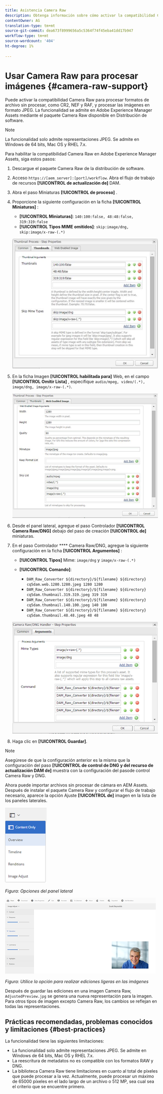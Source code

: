 ```yaml
---
title: Asistencia Camera Raw
description: Obtenga información sobre cómo activar la compatibilidad Camera Raw en Adobe Experience Manager Assets.
contentOwner: AG
translation-type: tm+mt
source-git-commit: dea673f8999656a5c5364f74f45eba41dd17b947
workflow-type: tm+mt
source-wordcount: '404'
ht-degree: 1%

---
```



# Usar Camera Raw para procesar imágenes {#camera-raw-support}

Puede activar la compatibilidad Camera Raw para procesar formatos de archivo sin procesar, como CR2, NEF y RAF, y procesar las imágenes en formato JPEG. La funcionalidad se admite en Adobe Experience Manager Assets mediante el paquete [](https://experience.adobe.com/#/downloads/content/software-distribution/en/aem.html?package=/content/software-distribution/en/details.html/content/dam/aem/public/adobe/packages/aem630/product/assets/aem-assets-cameraraw-pkg) Camera Raw disponible en Distribución de software.

>[!NOTE]
>
>La funcionalidad solo admite representaciones JPEG. Se admite en Windows de 64 bits, Mac OS y RHEL 7.x.

Para habilitar la compatibilidad Camera Raw en Adobe Experience Manager Assets, siga estos pasos:

1. Descargue el paquete [](https://experience.adobe.com/#/downloads/content/software-distribution/en/aem.html?package=/content/software-distribution/en/details.html/content/dam/aem/public/adobe/packages/aem630/product/assets/aem-assets-cameraraw-pkg) Camera Raw de la distribución de software.

1. Acceso `https://[aem_server]:[port]/workflow`. Abra el flujo de trabajo de recursos **[!UICONTROL de actualización de]** DAM.

1. Abra el paso Miniaturas **[!UICONTROL de proceso]** .

1. Proporcione la siguiente configuración en la ficha **[!UICONTROL Miniaturas]** :

   * **[!UICONTROL Miniaturas]**: `140:100:false, 48:48:false, 319:319:false`
   * **[!UICONTROL Tipos MIME omitidos]**: `skip:image/dng, skip:image/x-raw-(.*)`

   ![chlimage](assets/chlimage_1-334.png)

1. En la ficha Imagen **[!UICONTROL habilitada para]** Web, en el campo **[!UICONTROL Omitir Lista]** , especifique `audio/mpeg, video/(.*), image/dng, image/x-raw-(.*)`.

   ![chlimage](assets/chlimage_1-335.png)

1. Desde el panel lateral, agregue el paso Controlador **[!UICONTROL Camera Raw/DNG]** debajo del paso de creación **[!UICONTROL de]** miniaturas.

1. En el paso Controlador **** Camera Raw/DNG, agregue la siguiente configuración en la ficha **[!UICONTROL Argumentos]** :

   * **[!UICONTROL Tipos]** Mime: `image/dng` y `image/x-raw-(.*)`
   * **[!UICONTROL Comando]**:

      * `DAM_Raw_Converter ${directory}/${filename} ${directory} cq5dam.web.1280.1280.jpeg 1280 1280`
      * `DAM_Raw_Converter ${directory}/${filename} ${directory} cq5dam.thumbnail.319.319.jpeg 319 319`
      * `DAM_Raw_Converter ${directory}/${filename} ${directory} cq5dam.thumbnail.140.100.jpeg 140 100`
      * `DAM_Raw_Converter ${directory}/${filename} ${directory} cq5dam.thumbnail.48.48.jpeg 48 48`

   ![chlimage_1-336](assets/chlimage_1-336.png)

1. Haga clic en **[!UICONTROL Guardar]**.

>[!NOTE]
>
>Asegúrese de que la configuración anterior es la misma que la configuración del paso **[!UICONTROL de control de DNG y del recurso de actualización DAM de]** muestra con la configuración del pasode control Camera Raw y DNG.

Ahora puede importar archivos sin procesar de cámara en AEM Assets. Después de instalar el paquete Camera Raw y configurar el flujo de trabajo necesario, aparece la opción Ajuste **[!UICONTROL de]** imagen en la lista de los paneles laterales.

![chlimage_1-337](assets/chlimage_1-337.png)

*Figura: Opciones del panel lateral*

![chlimage_1-338](assets/chlimage_1-338.png)

*Figura: Utilice la opción para realizar ediciones ligeras en las imágenes*

Después de guardar las ediciones en una imagen Camera Raw, `AdjustedPreview.jpg` se genera una nueva representación para la imagen. Para otros tipos de imagen excepto Camera Raw, los cambios se reflejan en todas las representaciones.

## Prácticas recomendadas, problemas conocidos y limitaciones {#best-practices}

La funcionalidad tiene las siguientes limitaciones:

* La funcionalidad solo admite representaciones JPEG. Se admite en Windows de 64 bits, Mac OS y RHEL 7.x.
* La reescritura de metadatos no es compatible con los formatos RAW y DNG.
* La biblioteca Camera Raw tiene limitaciones en cuanto al total de píxeles que puede procesar a la vez. Actualmente, puede procesar un máximo de 65000 píxeles en el lado largo de un archivo o 512 MP, sea cual sea el criterio que se encuentre primero.
